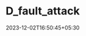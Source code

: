 ---
weight: 999
title: "D_fault_attack"
description: ""
icon: "article"
date: "2023-12-02T16:50:45+05:30"
lastmod: "2023-12-02T16:50:45+05:30"
draft: true
toc: true
---